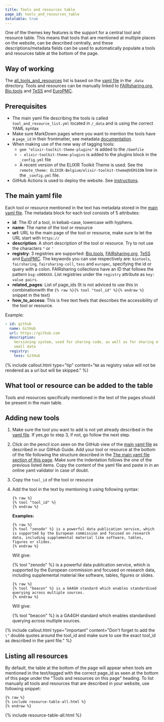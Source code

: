 ```yaml
---
title: Tools and resources table
page_id: tools_and_resources_table
datatable: true
---
```


One of the themes key features is the support for a central tool and resource table. This means that tools that are mentioned at multiple places on the website, can be described centrally, and these descriptions/metadata fields can be used to automatically populate a tools and resources table at the bottom of the page.


## Way of working

The [all_tools_and_resources](all_tools_and_resources) list is based on the [yaml file](https://github.com/ELIXIR-Belgium/elixir-toolkit-theme/blob/main/_data/tool_and_resource_list.yml) in the `_data` directory. Tools and resources can be manually linked to [FAIRsharing.org](https://fairsharing.org/), [Bio.tools](https://bio.tools) and [TeSS](https://tess.elixir-europe.org/) and [EuroPMC](https://europepmc.org/).


## Prerequisites

* The main yaml file describing the tools is called `tool_and_resource_list.yml` located in `/_data` and is using the correct YAML syntax
* Make sure MarkDown pages where you want to mention the tools have a  `page_id` in their frontmatter, see metadata [documentation](page_mechanics).
* When making use of the new way of tagging tools: 
  * `gem "elixir-toolkit-theme-plugins"` is added to the `/Gemfile`
  * `- elixir-toolkit-theme-plugins` is added to the plugins block in the `_config.yml` file
  * A recent version of the ELIXIR Toolkit Theme is used. See the `remote_theme: ELIXIR-Belgium/elixir-toolkit-theme@VERSION` line in the `_config.yml` file.
* GitHub Actions is used to deploy the website. See [instructions](https://elixir-belgium.github.io/elixir-toolkit-theme/#deployment).


## The main yaml file

Each tool or resource mentioned in the text has metadata stored in the [main yaml file](https://github.com/ELIXIR-Belgium/elixir-toolkit-theme/blob/main/_data/tool_and_resource_list.yml). The metadata block for each tool consists of 5 attributes:
- **id**: The ID of a tool, in kebab-case, lowercase with hyphens.
- **name**: The name of the tool or resource
- **url**: URL to the main page of the tool or resource, make sure to let the URL start with `https://`
- **description**: A short description of the tool or resource. Try to not use the characters `"` or `'` 
- **registry**: 3 registries are supported: [Bio.tools](https://bio.tools), [FAIRsharing.org](https://fairsharing.org/), [TeSS](https://tess.elixir-europe.org/) and [EuroPMC](https://europepmc.org/). The keywords you can use respectively are: `biotools`, `fairsharing`, `fairsharing-coll`, `tess` and `europmc`, specifying the id or query with a colon. FAIRsharing collections have an ID that follows the pattern `bsg-s000XXX`. List registries under the `registry` attribute as `key: value pairs`.
- **related_pages**: List of page_ids (It is not adviced to use this in combinationwith the `{% raw %}{% tool "tool_id" %}{% endraw %}` snippet in the text)
- **how_to_access**: This is free text feels that describes the accessibility of the tool or resource.


Example:

```yml
- id: github
  name: GitHub
  url: https://github.com
  description:
    Versioning system, used for sharing code, as well as for sharing of
    small data
  registry:
    tess: GitHub
```

{% include callout.html type="tip" content="`NA` as registry value will not be rendered as a url but will be skipped." %}

## What tool or resource can be added to the table
Tools and resources specifically mentioned in the text of the pages should be present in the main table. 

## Adding new tools

1. Make sure the tool you want to add is not yet already described in the [yaml file](https://github.com/ELIXIR-Belgium/elixir-toolkit-theme/blob/master/_data/tool_and_resource_list.yml). If yes,go to step 3, if not, go follow the next step.

1. Click on the pencil icon seen on the GitHub view of the [main yaml file](https://github.com/ELIXIR-Belgium/elixir-toolkit-theme/blob/master/_data/tool_and_resource_list.yml) as described in our GitHub Guide. Add your tool or resource at the bottom of the file following the structure described in the [The main yaml file section of this page](#the-main-yaml-file). Make sure the indentation follows the one of the previous listed items. Copy the content of the yaml file and paste in in an online yaml validator in case of doubt.

1. Copy the `tool_id` of the tool or resource

1. Add the tool in the text by mentioning it using following syntax:
    ```
    {% raw %}
    {% tool "tool_id" %}
    {% endraw %}
    ```

    **Examples:**

    ```
    {% raw %}
    {% tool "zenodo" %} is a powerful data publication service, which is supported by the European commission and focused on research data, including supplemental material like software, tables, figures or slides.
    {% endraw %}
    ```
    Will give: 
    
    {% tool "zenodo" %} is a powerful data publication service, which is supported by the European commission and focused on research data, including supplemental material like software, tables, figures or slides.

    ```
    {% raw %}
    {% tool "beacon" %} is a GA4GH standard which enables standardised querying across multiple sources.
    {% endraw %}
    ```
    Will give: 
    
    {% tool "beacon" %} is a GA4GH standard which enables standardised querying across multiple sources.


{% include callout.html type="important" content="Don't forget to add the `\"` double quotes around the tool_id and make sure to use the exact tool_id as described in the yaml file." %}

## Listing all resources

By default, the table at the bottom of the page will appear when tools are mentioned in the text/tagged with the correct page_id as seen at the bottom of this page under the "Tools and resources on this page" heading. To list manually all tools and resources that are described in your website, use following snippet:

```
{% raw %}
{% include resource-table-all.html %}
{% endraw %}
```


{% include resource-table-all.html %}




